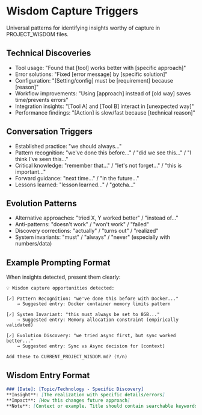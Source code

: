 # Wisdom Capture Triggers

Universal patterns for identifying insights worthy of capture in PROJECT_WISDOM files.

## Technical Discoveries
- Tool usage: "Found that [tool] works better with [specific approach]"
- Error solutions: "Fixed [error message] by [specific solution]"
- Configuration: "[Setting/config] must be [requirement] because [reason]"
- Workflow improvements: "Using [approach] instead of [old way] saves time/prevents errors"
- Integration insights: "[Tool A] and [Tool B] interact in [unexpected way]"
- Performance findings: "[Action] is slow/fast because [technical reason]"

## Conversation Triggers
- Established practice: "we should always..."
- Pattern recognition: "we've done this before..." / "did we see this..." / "I think I've seen this..."
- Critical knowledge: "remember that..." / "let's not forget..." / "this is important..."
- Forward guidance: "next time..." / "in the future..."
- Lessons learned: "lesson learned..." / "gotcha..."

## Evolution Patterns
- Alternative approaches: "tried X, Y worked better" / "instead of..."
- Anti-patterns: "doesn't work" / "won't work" / "failed"
- Discovery corrections: "actually" / "turns out" / "realized"
- System invariants: "must" / "always" / "never" (especially with numbers/data)

## Example Prompting Format

When insights detected, present them clearly:

```
💡 Wisdom capture opportunities detected:

[✓] Pattern Recognition: "we've done this before with Docker..."
    → Suggested entry: Docker container memory limits pattern

[✓] System Invariant: "this must always be set to 8GB..."
    → Suggested entry: Memory allocation constraint (empirically validated)

[✓] Evolution Discovery: "we tried async first, but sync worked better..."
    → Suggested entry: Sync vs Async decision for [context]

Add these to CURRENT_PROJECT_WISDOM.md? (Y/n)
```

## Wisdom Entry Format

```markdown
### [Date]: [Topic/Technology - Specific Discovery]
**Insight**: [The realization with specific details/errors]
**Impact**: [How this changes future approach]
**Note**: [Context or example. Title should contain searchable keywords]
```